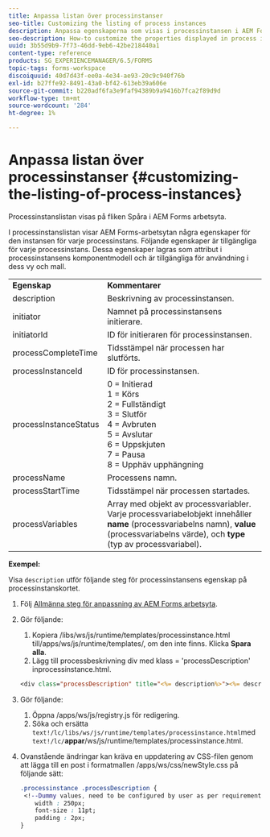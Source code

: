 ```yaml
---
title: Anpassa listan över processinstanser
seo-title: Customizing the listing of process instances
description: Anpassa egenskaperna som visas i processinstansen i AEM Forms arbetsyta.
seo-description: How-to customize the properties displayed in process instance in AEM Forms workspace.
uuid: 3b55d9b9-7f73-46dd-9eb6-42be218440a1
content-type: reference
products: SG_EXPERIENCEMANAGER/6.5/FORMS
topic-tags: forms-workspace
discoiquuid: 40d7d43f-ee0a-4e34-ae93-20c9c940f76b
exl-id: b27ffe92-8491-43a0-bf42-613eb39a606e
source-git-commit: b220adf6fa3e9faf94389b9a9416b7fca2f89d9d
workflow-type: tm+mt
source-wordcount: '284'
ht-degree: 1%

---
```


# Anpassa listan över processinstanser {#customizing-the-listing-of-process-instances}

Processinstanslistan visas på fliken Spåra i AEM Forms arbetsyta.

I processinstanslistan visar AEM Forms-arbetsytan några egenskaper för den instansen för varje processinstans. Följande egenskaper är tillgängliga för varje processinstans. Dessa egenskaper lagras som attribut i processinstansens komponentmodell och är tillgängliga för användning i dess vy och mall.

<table>
 <tbody>
  <tr>
   <td><strong>Egenskap</strong></td>
   <td><strong>Kommentarer</strong></td>
  </tr>
  <tr>
   <td>description</td>
   <td>Beskrivning av processinstansen.</td>
  </tr>
  <tr>
   <td>initiator</td>
   <td>Namnet på processinstansens initierare.</td>
  </tr>
  <tr>
   <td>initiatorId</td>
   <td>ID för initieraren för processinstansen.</td>
  </tr>
  <tr>
   <td>processCompleteTime</td>
   <td>Tidsstämpel när processen har slutförts.</td>
  </tr>
  <tr>
   <td>processInstanceId</td>
   <td>ID för processinstansen.</td>
  </tr>
  <tr>
   <td>processInstanceStatus</td>
   <td>0 = Initierad<br /> 1 = Körs<br /> 2 = Fullständigt<br /> 3 = Slutför<br /> 4 = Avbruten<br /> 5 = Avslutar<br /> 6 = Uppskjuten<br /> 7 = Pausa<br /> 8 = Upphäv upphängning</td>
  </tr>
  <tr>
   <td>processName</td>
   <td>Processens namn.</td>
  </tr>
  <tr>
   <td>processStartTime</td>
   <td>Tidsstämpel när processen startades.</td>
  </tr>
  <tr>
   <td>processVariables</td>
   <td>Array med objekt av processvariabler. Varje processvariabelobjekt innehåller <strong>name</strong> (processvariabelns namn), <strong>value</strong> (processvariabelns värde), och<strong> type</strong> (typ av processvariabel).</td>
  </tr>
 </tbody>
</table>

**Exempel:**

Visa `description` utför följande steg för processinstansens egenskap på processinstanskortet.

1. Följ [Allmänna steg för anpassning av AEM Forms arbetsyta](/help/forms/using/generic-steps-html-workspace-customization.md).
1. Gör följande:

   1. Kopiera /libs/ws/js/runtime/templates/processinstance.html till/apps/ws/js/runtime/templates/, om den inte finns. Klicka **Spara alla**.
   1. Lägg till processbeskrivning div med klass = &#39;processDescription&#39; inprocessinstance.html.

   ```jsp
   <div class="processDescription" title="<%= description%>"><%= description%></div>
   ```

1. Gör följande:

   1. Öppna /apps/ws/js/registry.js för redigering.
   1. Söka och ersätta `text!/lc/libs/ws/js/runtime/templates/processinstance.html`med `text!/lc/`**appar**/ws/js/runtime/templates/processinstance.html.

1. Ovanstående ändringar kan kräva en uppdatering av CSS-filen genom att lägga till en post i formatmallen /apps/ws/css/newStyle.css på följande sätt:

   ```css
   .processinstance .processDescription {
    <!--Dummy values, need to be configured by user as per requirement as well as user can add or delete any property depending upon requirement-->
       width : 250px;
       font-size : 11pt;
       padding : 2px;
   }
   ```
